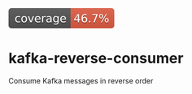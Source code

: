 [![Coverage: 0.46706586826347307](.github/badges/jacoco.svg)](https://github.com/TRAdEWORKS/kafka-reverse-consumer/actions/runs/1126657621#artifacts)

# kafka-reverse-consumer
Consume Kafka messages in reverse order
